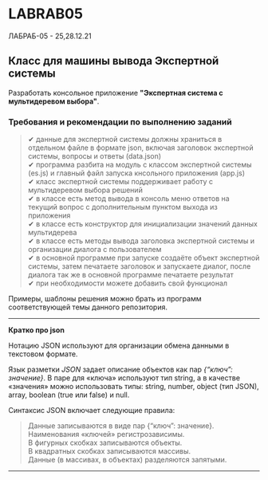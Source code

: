 # LABRAB05

ЛАБРАБ-05 - 25,28.12.21  

## Класс для машины вывода Экспертной системы    

Разработать консольное приложение **"Экспертная система с мультидеревом выбора"**.  

### Требования и рекомендации по выполнению заданий  
> ✔ данные для экспертной системы должны храниться в отдельном файле в формате json, включая заголовок экспертной системы, вопросы и ответы (data.json)  
> ✔ программа разбита на модуль с классом экспертной системы (es.js) и главный файл запуска кнсольного приложения (app.js)  
> ✔ класс экспертной системы поддерживает работу с мультидеревом выбора решений  
> ✔ в классе есть метод вывода в консоль меню ответов на текущий вопрос с дополнительным пунктом выхода из приложения  
> ✔ в классе есть конструктор для инициализации значений данных мультидерева  
> ✔ в классе есть методы вывода заголовка экспертной системы и организации диалога с пользователем  
> ✔ в основной программе при запуске создаёте объект экспертной системы, затем печатаете заголовок и запускаете диалог, после диалога так же в основной программе печатаете результат  
> ✔ при необходимости можете добавить свой функционал  

Примеры, шаблоны решения можно брать из программ соответствующей темы данного репозитория.  

---  

**Кратко про json**  

Нотацию JSON используют для организации обмена данными в текстовом формате.

Язык разметки *JSON* задает описание объектов как пар *{“ключ”: значение}*. В паре  для «ключа» используют тип string, а в качестве «значения» можно использовать типы: string, number, object (тип JSON), array, boolean (true или false) и null.  

Синтаксис JSON включает следующие правила:  
> Данные записываются в виде пар {“ключ”: значение}.  
> Наименования «ключей» регистрозависимы.  
> В фигурных скобках записываются объекты.  
> В квадратных скобках записываются массивы.  
> Данные (в массивах, в объектах) разделяются запятыми.  

---

```js  

```

